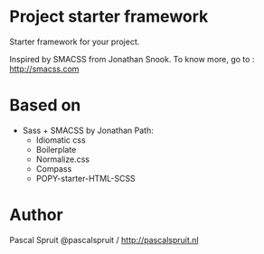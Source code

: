 Project starter framework
=========================

Starter framework for your project.

Inspired by SMACSS from Jonathan Snook. To know more, go to : http://smacss.com


Based on
==
 - Sass + SMACSS by Jonathan Path:
 	* Idiomatic css
 	* Boilerplate
 	* Normalize.css
	* Compass
	* POPY-starter-HTML-SCSS


Author
==
Pascal Spruit @pascalspruit / http://pascalspruit.nl
